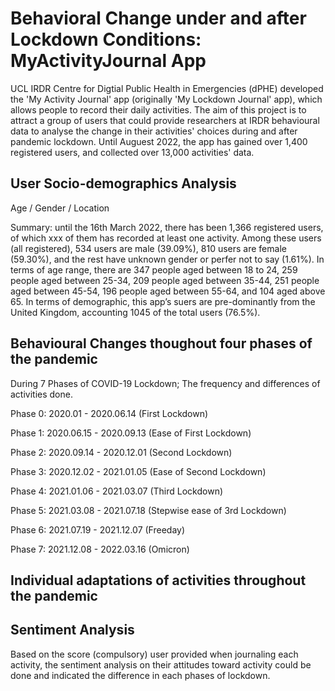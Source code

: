 # Behavioral Change under and after Lockdown Conditions: MyActivityJournal App

UCL IRDR Centre for Digtial Public Health in Emergencies (dPHE) developed the 'My Activity Journal' app (originally 'My Lockdown Journal' app), which allows people to record their daily activities. The aim of this project is to attract a group of users that could provide researchers at IRDR behavioural data to analyse the change in their activities' choices during and after pandemic lockdown. Until Auguest 2022, the app has gained over 1,400 registered users, and collected over 13,000 activities' data.

## User Socio-demographics Analysis 

Age / Gender / Location 

Summary: until the 16th March 2022, there has been 1,366 registered users, of which xxx of them has recorded at least one activity. Among these users (all registered), 534 users are male (39.09%), 810 users are female (59.30%), and the rest have unknown gender or perfer not to say (1.61%). In terms of age range, there are 347 people aged between 18 to 24, 259 people aged between 25-34, 209 people aged between 35-44, 251 people aged between 45-54, 196 people aged between 55-64, and 104 aged above 65. In terms of demographic, this app’s suers are pre-dominantly from the United Kingdom, accounting 1045 of the total users (76.5%).

## Behavioural Changes thoughout four phases of the pandemic 

During 7 Phases of COVID-19 Lockdown; The frequency and differences of activities done.

Phase 0: 2020.01 - 2020.06.14 (First Lockdown)

Phase 1: 2020.06.15 - 2020.09.13 (Ease of First Lockdown)

Phase 2: 2020.09.14 - 2020.12.01 (Second Lockdown)

Phase 3: 2020.12.02 - 2021.01.05 (Ease of Second Lockdown)

Phase 4: 2021.01.06 - 2021.03.07 (Third Lockdown)

Phase 5: 2021.03.08 - 2021.07.18 (Stepwise ease of 3rd Lockdown)

Phase 6: 2021.07.19 - 2021.12.07 (Freeday)

Phase 7: 2021.12.08 - 2022.03.16 (Omicron)

## Individual adaptations of activities throughout the pandemic

## Sentiment Analysis

Based on the score (compulsory) user provided when journaling each activity, the sentiment analysis on their attitudes toward activity could be done and
indicated the difference in each phases of lockdown.
